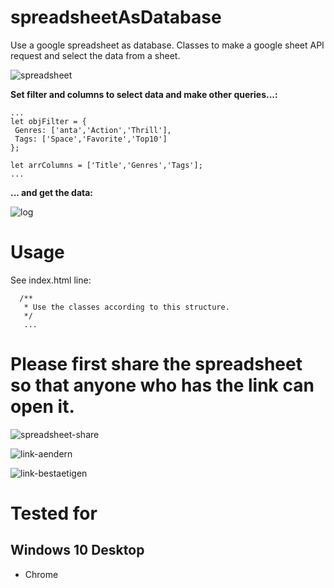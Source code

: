 # spreadsheetAsDatabase
Use a google spreadsheet as database. Classes to make a google sheet API request and select the data from a sheet.

![spreadsheet](https://user-images.githubusercontent.com/62351899/141842148-5f5f884b-b277-4d47-b722-16e71416161c.jpg)

**Set filter and columns to select data and make other queries...:**

```
...
let objFilter = {
 Genres: ['anta','Action','Thrill'],
 Tags: ['Space','Favorite','Top10']
};

let arrColumns = ['Title','Genres','Tags'];
...               
```

**... and get the data:**

![log](https://user-images.githubusercontent.com/62351899/141842207-3ff533bf-06e1-4841-b0e7-b29abdde3096.jpg)

# Usage
See index.html line:
```
  /**
   * Use the classes according to this structure.
   */
   ...
```

# Please first share the spreadsheet so that anyone who has the link can open it.

![spreadsheet-share](https://user-images.githubusercontent.com/62351899/142073193-6606a6a6-30cd-4b23-a30a-a754804d7bcd.jpg)

![link-aendern](https://user-images.githubusercontent.com/62351899/142073239-ba39baa8-1b5e-4776-9c37-f87f59c76e43.jpg)

![link-bestaetigen](https://user-images.githubusercontent.com/62351899/142073265-2de2dce2-145c-460e-8580-29705668ab2c.jpg)

# Tested for
## Windows 10 Desktop
 * Chrome
